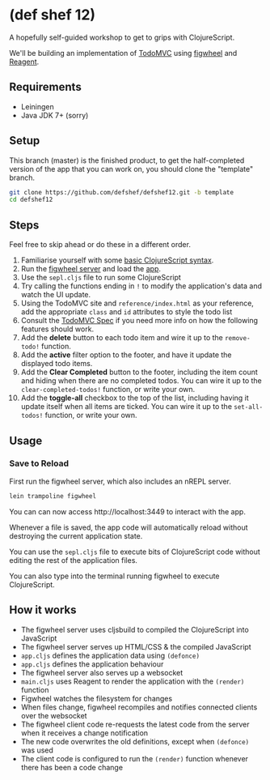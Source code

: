 # (def shef 12)

A hopefully self-guided workshop to get to grips with ClojureScript.

We'll be building an implementation of [TodoMVC](https://github.com/tastejs/todomvc/blob/master/app-spec.md) using [figwheel](https://github.com/bhauman/lein-figwheel) and [Reagent](http://reagent-project.github.io/).

## Requirements

* Leiningen
* Java JDK 7+ (sorry)

## Setup

This branch (master) is the finished product, to get the half-completed version of the app that you can work on, you should clone the "template" branch.

```sh
git clone https://github.com/defshef/defshef12.git -b template
cd defshef12
```

## Steps

Feel free to skip ahead or do these in a different order.

 1. Familiarise yourself with some [basic ClojureScript syntax](ClojureScript.md).
 2. Run the [figwheel server](#save-to-reload) and load the [app](http://localhost:3449).
 3. Use the `sepl.cljs` file to run some ClojureScript
 4. Try calling the functions ending in `!` to modify the application's data and watch the UI update.
 5. Using the TodoMVC site and `reference/index.html` as your reference, add the appropriate `class` and `id` attributes to style the todo list
 6. Consult the [TodoMVC Spec](https://github.com/tastejs/todomvc/blob/master/app-spec.md) if you need more info on how the following features should work.
 7. Add the **delete** button to each todo item and wire it up to the `remove-todo!` function.
 8. Add the **active** filter option to the footer, and have it update the displayed todo items.
 9. Add the **Clear Completed** button to the footer, including the item count and hiding when there are no completed todos. You can wire it up to the `clear-completed-todos!` function, or write your own.
 10. Add the **toggle-all** checkbox to the top of the list, including having it update itself when all items are ticked. You can wire it up to the `set-all-todos!` function, or write your own.

## Usage

### Save to Reload

First run the figwheel server, which also includes an nREPL server.

```sh
lein trampoline figwheel
```

You can can now access http://localhost:3449 to interact with the app.

Whenever a file is saved, the app code will automatically reload without destroying the current application state.

You can use the `sepl.cljs` file to execute bits of ClojureScript code without editing the rest of the application files.

You can also type into the terminal running figwheel to execute ClojureScript.

## How it works

* The figwheel server uses cljsbuild to compiled the ClojureScript into JavaScript
* The figwheel server serves up HTML/CSS & the compiled JavaScript
* `app.cljs` defines the application data using `(defonce)`
* `app.cljs` defines the application behaviour
* The figwheel server also serves up a websocket
* `main.cljs` uses Reagent to render the application with the `(render)` function
* Figwheel watches the filesystem for changes
* When files change, figwheel recompiles and notifies connected clients over the websocket
* The figwheel client code re-requests the latest code from the server when it receives a change notification
* The new code overwrites the old definitions, except when `(defonce)` was used
* The client code is configured to run the `(render)` function whenever there has been a code change
